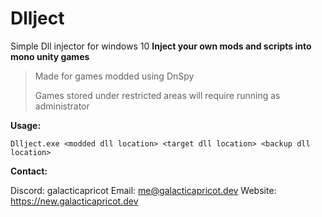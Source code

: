 # Dllject
Simple Dll injector for windows 10
**Inject your own mods and scripts into mono unity games**
> Made for games modded using DnSpy
>
> Games stored under restricted areas will require running as administrator


**Usage:**

`Dllject.exe <modded dll location> <target dll location> <backup dll location>`

**Contact:**

Discord: galacticapricot
Email: me@galacticapricot.dev
Website: https://new.galacticapricot.dev
